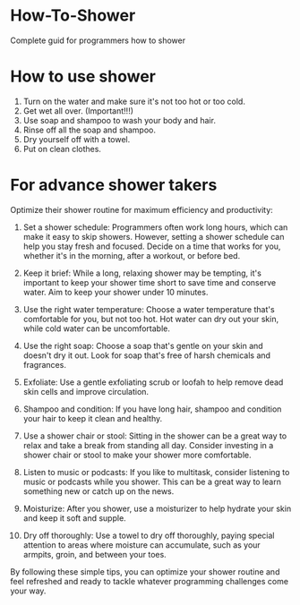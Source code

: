 # How-To-Shower
Complete guid for programmers how to shower

# How to use shower
1. Turn on the water and make sure it's not too hot or too cold.
2. Get wet all over. (Important!!!)
3. Use soap and shampoo to wash your body and hair.
4. Rinse off all the soap and shampoo.
5. Dry yourself off with a towel.
6. Put on clean clothes.

# For advance shower takers
Optimize their shower routine for maximum efficiency and productivity:

1. Set a shower schedule: Programmers often work long hours, which can make it easy to skip showers. However, setting a shower schedule can help you stay fresh and focused. Decide on a time that works for you, whether it's in the morning, after a workout, or before bed.

2. Keep it brief: While a long, relaxing shower may be tempting, it's important to keep your shower time short to save time and conserve water. Aim to keep your shower under 10 minutes.

3. Use the right water temperature: Choose a water temperature that's comfortable for you, but not too hot. Hot water can dry out your skin, while cold water can be uncomfortable.

4. Use the right soap: Choose a soap that's gentle on your skin and doesn't dry it out. Look for soap that's free of harsh chemicals and fragrances.

5. Exfoliate: Use a gentle exfoliating scrub or loofah to help remove dead skin cells and improve circulation.

6. Shampoo and condition: If you have long hair, shampoo and condition your hair to keep it clean and healthy.

7. Use a shower chair or stool: Sitting in the shower can be a great way to relax and take a break from standing all day. Consider investing in a shower chair or stool to make your shower more comfortable.

8. Listen to music or podcasts: If you like to multitask, consider listening to music or podcasts while you shower. This can be a great way to learn something new or catch up on the news.

9. Moisturize: After you shower, use a moisturizer to help hydrate your skin and keep it soft and supple.

10. Dry off thoroughly: Use a towel to dry off thoroughly, paying special attention to areas where moisture can accumulate, such as your armpits, groin, and between your toes.

By following these simple tips, you can optimize your shower routine and feel refreshed and ready to tackle whatever programming challenges come your way.
